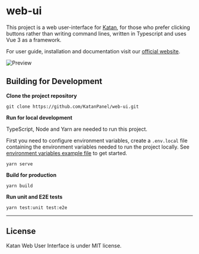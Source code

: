 # web-ui

This project is a web user-interface for [Katan](https://github.com/KatanPanel/Katan), for those who prefer clicking buttons rather than writing command lines, written in Typescript and uses Vue 3 as a framework.

For user guide, installation and documentation visit our [official website](https://katan.org/).

<img src="https://github.com/KatanPanel/web-ui/assets/24600258/54789254-9dc7-4c71-bc14-f4afe3d552b4" alt="Preview">

## Building for Development

**Clone the project repository**

```
git clone https://github.com/KatanPanel/web-ui.git
```

**Run for local development**

TypeScript, Node and Yarn are needed to run this project.

First you need to configure environment variables, create a `.env.local` file containing the environment variables needed to run
the project locally. See [environment variables example file](https://github.com/KatanPanel/web-ui/blob/main/.env.example) to get started.


```
yarn serve
```

**Build for production**

```
yarn build
```

**Run unit and E2E tests**

```
yarn test:unit test:e2e
```

****

## License

Katan Web User Interface is under MIT license.
